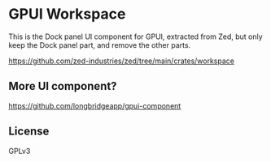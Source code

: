 # GPUI Workspace

This is the Dock panel UI component for GPUI, extracted from Zed, but only keep the Dock panel part, and remove the other parts.

https://github.com/zed-industries/zed/tree/main/crates/workspace

## More UI component?

https://github.com/longbridgeapp/gpui-component

## License

GPLv3
